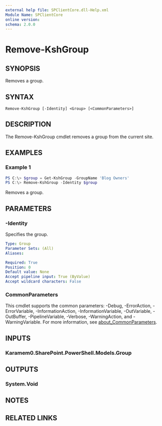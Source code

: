 ```yaml
---
external help file: SPClientCore.dll-Help.xml
Module Name: SPClientCore
online version:
schema: 2.0.0
---
```


# Remove-KshGroup

## SYNOPSIS
Removes a group.

## SYNTAX

```
Remove-KshGroup [-Identity] <Group> [<CommonParameters>]
```

## DESCRIPTION
The Remove-KshGroup cmdlet removes a group from the current site.

## EXAMPLES

### Example 1
```powershell
PS C:\> $group = Get-KshGroup -GroupName 'Blog Owners'
PS C:\> Remove-KshGroup -Identity $group
```

Removes a group.

## PARAMETERS

### -Identity
Specifies the group.

```yaml
Type: Group
Parameter Sets: (All)
Aliases:

Required: True
Position: 0
Default value: None
Accept pipeline input: True (ByValue)
Accept wildcard characters: False
```

### CommonParameters
This cmdlet supports the common parameters: -Debug, -ErrorAction, -ErrorVariable, -InformationAction, -InformationVariable, -OutVariable, -OutBuffer, -PipelineVariable, -Verbose, -WarningAction, and -WarningVariable. For more information, see [about_CommonParameters](http://go.microsoft.com/fwlink/?LinkID=113216).

## INPUTS

### Karamem0.SharePoint.PowerShell.Models.Group

## OUTPUTS

### System.Void

## NOTES

## RELATED LINKS
